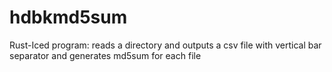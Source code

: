 # hdbkmd5sum
Rust-Iced program: reads a directory and outputs a csv file with vertical bar separator and generates md5sum for each file 
